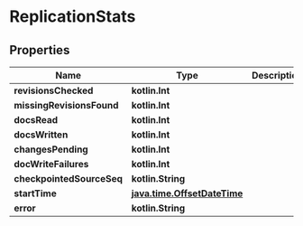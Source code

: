 
# ReplicationStats

## Properties
Name | Type | Description | Notes
------------ | ------------- | ------------- | -------------
**revisionsChecked** | **kotlin.Int** |  |  [optional]
**missingRevisionsFound** | **kotlin.Int** |  |  [optional]
**docsRead** | **kotlin.Int** |  |  [optional]
**docsWritten** | **kotlin.Int** |  |  [optional]
**changesPending** | **kotlin.Int** |  |  [optional]
**docWriteFailures** | **kotlin.Int** |  |  [optional]
**checkpointedSourceSeq** | **kotlin.String** |  |  [optional]
**startTime** | [**java.time.OffsetDateTime**](java.time.OffsetDateTime.md) |  |  [optional]
**error** | **kotlin.String** |  |  [optional]
